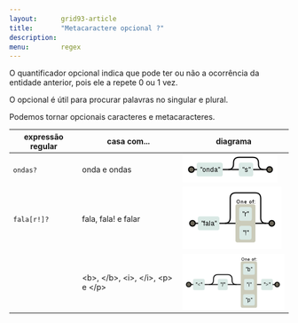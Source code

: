 ```yaml
---
layout:      grid93-article
title:       "Metacaractere opcional ?"
description: 
menu:        regex
---
```


O quantificador opcional indica que pode ter ou não a ocorrência da entidade anterior, pois ele a repete 0 ou 1 vez.

O opcional é útil para procurar palavras no singular e plural.

Podemos tornar opcionais caracteres e metacaracteres.

<table>
    <thead>
        <tr>
            <th>expressão regular</th>
            <th>casa com...</th>
            <th>diagrama</th>
        </tr>
    </thead>
    <tbody>
        <tr>
            <td><code>ondas?</code></td>
            <td>onda e ondas</td>
            <td><img src="regex-ondas.png" alt="Figura ilustrando o metacaractere opcional" title="Expresão regular: metacaractere opcional" /></td>
        </tr>
        <tr>
            <td><code>fala[r!]?</code></td>
            <td>fala, fala! e falar</td>
            <td><img src="regex-fala.png" alt="Figura ilustrando o metacaractere opcional" title="Expresão regular: metacaractere opcional" /></td>
        </tr>
        <tr>
            <td><code></?[bip]></code></td>
            <td>&lt;b&gt;, &lt;/b&gt;, &lt;i&gt;, &lt;/i&gt;, &lt;p&gt; e &lt;/p&gt;</td>
            <td><img src="regex-tags-bip.png" alt="Figura ilustrando o metacaractere opcional" title="Expresão regular: metacaractere opcional" /></td>
        </tr>
    </tbody>
</table>